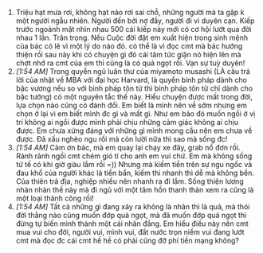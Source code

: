 1. Triệu hạt mưa rơi, không hạt nào rơi sai chỗ, những người mà ta gặp k một người ngẫu nhiên. Người đến bởi nợ đầy, người đi vì duyên cạn. Kiếp trước ngoảnh mặt nhìn nhau 500 cái kiếp này mới có cơ hội lướt qua đời nhau 1 lần. Trân trọng. Nếu Cuộc đời đặt em xuất hiện trong sinh mệnh của bác có lẽ vì một lý do nào đó. có thể là vì đọc cmt mà bác hướng thiện rồi sau này khi có chuyện gì đó cái tâm tức giận nó hiện lên mà chợt nhớ ra cmt của em thì cũng là có quả ngọt rồi. Vạn sự tuỳ duyên!
2.  _[_1:54 AM_]_
    Trong quyễn ngũ luân thư của miyamoto musashi (LÀ câu trả lời của nhật về MBA với đại học Harvard, là quyển binh pháp dành cho bậc vương nếu so với binh pháp tôn tử thì binh pháp tôn tử chỉ dành cho bậc tướng) có một nguyên tắc thế này. Hiểu chuyện được mất trong đời, lựa chọn nào cũng có đánh đổi. Em biết là mình nên về sớm nhưng em chọn ở lại vì em biết mình đc gì và mất gì. Như em bảo đó muốn ngồi ở vị trí không ai ngồi được mình phải chịu những cảm giác không ai chịu được. Em chưa xứng đáng với những gì mình mong cầu nên em chưa về được. Đã xấu nghèo ngu rồi mà còn lười nữa thì sao mà sống đc! 
3.  _[_1:54 AM_]_
    Cảm ơn bác, mà em quay lại chạy xe đây, grab nổ đơn rồi. Rảnh rảnh ngồi cmt chém gió tí cho anh em vui chứ. Em mà không sống tử tế có khi giờ giàu lắm rồi =)) Nhưng mà kiếm tiền trên sự ngu ngốc và đau khổ của người khác là tiền bẩn, kiếm thì nhanh thì dễ mà không bền. Của thiên trả địa, nghiệp nhiều nên nhanh ra đi lắm. Sống thiện lương nhàn nhàn thế này mà đi ngủ với một tâm hồn thanh thản xem ra cũng là một loại thành công rồi! 
4.  _[_1:54 AM_]_
    Tất cả những gì đang xảy ra không là nhân thì là quả, mà thói đời thằng nào cũng muốn đớp quả ngọt, mà đã muốn đớp quả ngọt thì đừng tự biến mình thành một cái nhân đắng. Em hiểu điều này nên cmt mua vui cho đời, người vui, mình vui, đất nước trọn niềm vui đang lướt cmt mà đọc đc cái cmt hề hề có phải cũng đỡ phí tiền mạng không?